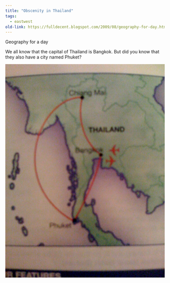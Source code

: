 ```yaml
---
title: "Obscenity in Thailand"
tags: 
  - eastwest	
old-link: https://fulldecent.blogspot.com/2009/08/geography-for-day.html
---
```


Geography for a day

We all know that the capital of Thailand is Bangkok. But did you know that they also have a city named Phuket?

![Phuket](/assets/images/2009-08-22-obscenity-in-thailand.jpg)
